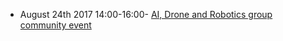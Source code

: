 - August 24th 2017 14:00-16:00- [AI, Drone and Robotics group community event](https://www.eventbrite.com/e/ai-drone-robotics-group-community-event-tickets-36972459622)
